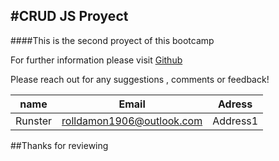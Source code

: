#CRUD JS Proyect 
---
####This  is  the  second proyect  of  this bootcamp

For  further information  please visit
[Github](https://github.com/Runster91/crudproy2)

Please reach out  for any suggestions , comments or  feedback!

|name|Email|Adress|
|----|-----|------|
|Runster|rolldamon1906@outlook.com|Address1|


##Thanks  for  reviewing